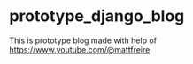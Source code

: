 # prototype_django_blog
This is prototype blog made with help of https://www.youtube.com/@mattfreire 
